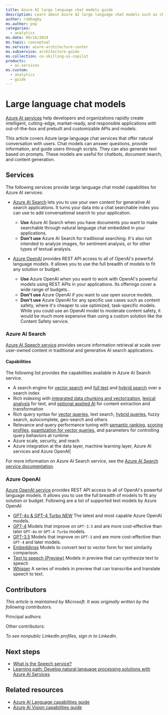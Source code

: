 ```yaml
---
title: Azure AI large language chat models guide 
description: Learn about Azure AI large language chat models such as chatbots, document search, and content generation.
author: robbagby
ms.author: pnp
categories:
  - analytics
ms.date: 09/16/2024
ms.topic: conceptual
ms.service: azure-architecture-center
ms.subservice: architecture-guide
ms.collection: ce-skilling-ai-copilot
products:
  - ai-services
ms.custom:
  - analytics
  - guide
---
```


# Large language chat models 

[Azure AI services](/azure/ai-services/what-are-ai-services) help developers and organizations rapidly create intelligent, cutting-edge, market-ready, and responsible applications with out-of-the-box and prebuilt and customizable APIs and models. 

This article covers Azure large language chat services that offer natural conversation with users. Chat models can answer questions, provide information, and guide users through scripts. They can also generate text based on prompts. These models are useful for chatbots, document search, and content generation.


## Services

The following services provide large language chat model capabilities for Azure AI services:

- [Azure AI Search](#azure-ai-search) lets you to use your own content for generative AI search applications. It turns your data into a chat searchable index you can use to add conversational search to your application. 
    - **Use** Azure AI Search when you have documents you want to make searchable through natural language chat embedded in your applications.
    - **Don't use** Azure AI Search for traditional searching. It's also not intended to analyze images, for sentiment analysis, or for other types of textual analysis.

- [Azure OpenAI](#azure-openai) provides REST API access to all of OpenAI's powerful language models. It allows you to use the full breadth of models to fit any solution or budget.
    - **Use** Azure OpenAI when you want to work with OpenAI's powerful models using REST APIs in your applications. Its offerings cover a wide range of budgets..
    - **Don't use** Azure OpenAI if you want to use open source models.
    - **Don't use** Azure OpenAI for any specific use cases such as content safety, where it's cheaper to use optimized, task-specific models. While you could use an OpenAI model to moderate content safety, it would be much more expensive than using a custom solution like the Content Safety service.


### Azure AI Search

[Azure AI Speech service](/azure/ai-services/speech-service/overview) provides secure information retrieval at scale over user-owned content in traditional and generative AI search applications.


#### Capabilities

The following list provides the capabilities available in Azure AI Search service.

+ A search engine for [vector search](/azure/search/vector-search-overview) and [full text](/azure/search/search-lucene-query-architecture) and [hybrid search](/azure/search/hybrid-search-overview) over a search index 
+ Rich indexing with [integrated data chunking and vectorization](/azure/search/vector-search-integrated-vectorization), [lexical analysis](/azure/search/search-analyzers) for text, and [optional applied AI](/azure/search/cognitive-search-concept-intro) for content extraction and transformation
+ Rich query syntax for [vector queries](/azure/search/vector-search-how-to-query), text search, [hybrid queries](/azure/search/hybrid-search-how-to-query), fuzzy search, autocomplete, geo-search and others
+ Relevance and query performance tuning with [semantic ranking](/azure/search/semantic-search-overview), [scoring profiles](/azure/search/index-add-scoring-profiles), [quantization for vector queries](/azure/search/vector-search-how-to-configure-compression-storage), and parameters for controlling query behaviors at runtime 
+ Azure scale, security, and reach
+ Azure integration at the data layer, machine learning layer, Azure AI services and Azure OpenAI|


For more information on Azure AI Search service, see the [Azure AI Search service documentation](/azure/search/search-what-is-azure-search).


### Azure OpenAI

[Azure OpenAI service](/azure/ai-services/openai/index) provides REST API access to all of OpenAI's powerful language models. It allows you to use the full breadth of models to fit any solution or budget. Following are a list of supported text models by Azure OpenAI:

- [GPT-4o & GPT-4 Turbo NEW](/azure/ai-services/openai/concepts/models#gpt-4o-and-gpt-4-turbo) The latest and most capable Azure OpenAI models.
- [GPT-4](/azure/ai-services/openai/concepts/models#gpt-4) Models that improve on `GPT-3.5` and are more cost-effective than later `GPT-4o` or `GPT-4 Turbo` models.
- [GPT-3.5](/azure/ai-services/openai/concepts/models#gpt-35) Models that improve on `GPT-3` and are more cost-effective than `GPT-4` and later models.
- [Embeddings](/azure/ai-services/openai/concepts/models#embeddings-models) Models to convert text to vector form for text similarity comparison.
- [Text to speech (Preview)](/azure/ai-services/openai/concepts/models#text-to-speech-models-preview) Models in preview that can synthesize text to speech
- [Whisper](/azure/ai-services/openai/concepts/models#whisper-models) A series of models in preview that can transcribe and translate speech to text.



## Contributors

*This article is maintained by Microsoft. It was originally written by the following contributors.*

Principal authors:


Other contributors:



*To see nonpublic LinkedIn profiles, sign in to LinkedIn.*

## Next steps

- [What is the Speech service?](/azure/ai-services/speech-service/overview)
- [Learning path: Develop natural language processing solutions with Azure AI Services](/training/paths/develop-language-solutions-azure-ai/)

## Related resources

- [Azure AI Language capabilities guide](targeted-language-processing.md)
- [Azure AI Vision capabilities guide](image-video-processing.md)
